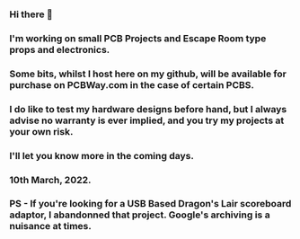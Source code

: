 ### Hi there 👋

### I'm working on small PCB Projects and Escape Room type props and electronics.
### Some bits, whilst I host here on my github, will be available for purchase on PCBWay.com in the case of certain PCBS.
### I do like to test my hardware designs before hand, but I always advise no warranty is ever implied, and you try my projects at your own risk.

### I'll let you know more in the coming days.
### 10th March, 2022.

### PS - If you're looking for a USB Based Dragon's Lair scoreboard adaptor, I abandonned that project. Google's archiving is a nuisance at times. 

<!--
**jonharrisprojects/jonharrisprojects** is a ✨ _special_ ✨ repository because its `README.md` (this file) appears on your GitHub profile.

Here are some ideas to get you started:

- 🔭 I’m currently working on ...
- 🌱 I’m currently learning ...
- 👯 I’m looking to collaborate on ...
- 🤔 I’m looking for help with ...
- 💬 Ask me about ...
- 📫 How to reach me: ...
- 😄 Pronouns: ...
- ⚡ Fun fact: ...
-->
